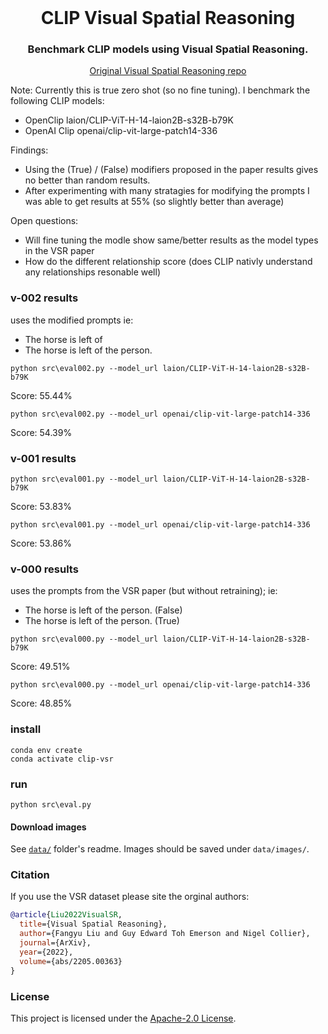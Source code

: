 <br />
<p align="center">
  <h1 align="center">CLIP Visual Spatial Reasoning</h1>
  <h3 align="center">Benchmark CLIP models using Visual Spatial Reasoning.</h3>
  
  <p align="center">  
    <a href="https://github.com/cambridgeltl/visual-spatial-reasoning">Original Visual Spatial Reasoning repo</a>
  </p>
</p>

Note: Currently this is true zero shot (so no fine tuning). I benchmark the following CLIP models:

* OpenClip laion/CLIP-ViT-H-14-laion2B-s32B-b79K
* OpenAI Clip openai/clip-vit-large-patch14-336

Findings:

* Using the (True) / (False) modifiers proposed in the paper results gives no better than random results.
* After experimenting with many stratagies for modifying the prompts I was able to get results at 55% (so slightly better than average)

Open questions:

* Will fine tuning the modle show same/better results as the model types in the VSR paper
* How do the different relationship score (does CLIP nativly understand any relationships resonable well)


### v-002 results

uses the modified prompts ie:

* The horse is left of
* The horse is left of the person.

```
python src\eval002.py --model_url laion/CLIP-ViT-H-14-laion2B-s32B-b79K
```
Score: 55.44%

```
python src\eval002.py --model_url openai/clip-vit-large-patch14-336
```
Score: 54.39%

### v-001 results

```
python src\eval001.py --model_url laion/CLIP-ViT-H-14-laion2B-s32B-b79K
```
Score: 53.83%

```
python src\eval001.py --model_url openai/clip-vit-large-patch14-336
```
Score: 53.86%

### v-000 results

uses the prompts from the VSR paper (but without retraining); ie:

* The horse is left of the person. (False)
* The horse is left of the person. (True)

```
python src\eval000.py --model_url laion/CLIP-ViT-H-14-laion2B-s32B-b79K
```
Score: 49.51%

```
python src\eval000.py --model_url openai/clip-vit-large-patch14-336
```
Score: 48.85%

### install
```
conda env create
conda activate clip-vsr
```

### run
```
python src\eval.py
```

#### Download images
See [`data/`](https://github.com/cambridgeltl/visual-spatial-reasoning/tree/master/data) folder's readme. Images should be saved under `data/images/`.


### Citation
If you use the VSR dataset please site the orginal authors:
```bibtex
@article{Liu2022VisualSR,
  title={Visual Spatial Reasoning},
  author={Fangyu Liu and Guy Edward Toh Emerson and Nigel Collier},
  journal={ArXiv},
  year={2022},
  volume={abs/2205.00363}
}
```

### License
This project is licensed under the [Apache-2.0 License](https://github.com/cambridgeltl/visual-spatial-reasoning/blob/master/LICENSE).
